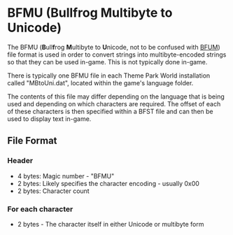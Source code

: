 # BFMU (Bullfrog Multibyte to Unicode)

The BFMU (**B**ull**f**rog **M**ultibyte to **U**nicode, not to be confused with [BFUM](/formats/bfum.html)) file format is used in order to convert strings into multibyte-encoded strings so that they can be used in-game.  This is not typically done in-game.

There is typically one BFMU file in each Theme Park World installation called "MBtoUni.dat", located within the game's language folder.

The contents of this file may differ depending on the language that is being used and depending on which characters are required.  The offset of each of these characters is then specified within a BFST file and can then be used to display text in-game.

## File Format

### Header

* 4 bytes: Magic number - "BFMU"
* 2 bytes: Likely specifies the character encoding - usually 0x00
* 2 bytes: Character count

### For each character

* 2 bytes - The character itself in either Unicode or multibyte form
